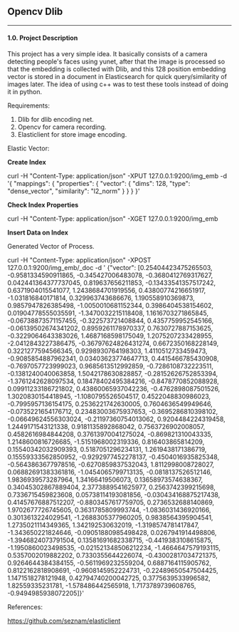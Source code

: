 ## Opencv Dlib

---

#### 1.0. Project Description

This project has a very simple idea. It basically consists of a camera detecting people's faces using yunet, after that the image is processed so that the embedding is collected with Dlib, and this 128 position embedding vector is stored in a document in Elasticsearch for quick query/similarity of images later.
The idea of ​​using c++ was to test these tools instead of doing it in python.

Requirements:

1. Dlib for dlib encoding net.
2. Opencv for camera recording.
3. Elasticlient for store image encoding.

Elastic Vector:

**Create Index**

curl -H "Content-Type: application/json" -XPUT 127.0.0.1:9200/img_emb -d '{
    "mappings": {
        "properties": {
            "vector": {
                "dims": 128,
                "type": "dense_vector",
                "similarity": "l2_norm"
            }
        }
    }
}'

**Check Index Properties**

curl -H "Content-Type: application/json" -XGET 127.0.0.1:9200/img_emb

**Insert Data on Index**

Generated Vector of Process.

curl -H "Content-Type: application/json" -XPOST 127.0.0.1:9200/img_emb/_doc -d '
    {"vector": [0.25404423475265503, -0.9581334590911865, -0.345427006483078, -0.3680412769317627, 0.042441364377737045, 0.819637656211853, -0.13433541357517242, 0.6371904015541077, 1.2438684701919556, 0.43800774216651917, -1.031816840171814, 0.329963743686676, 1.190558910369873, 0.9857947826385498, -1.0050010681152344, 0.3986404538154602, 0.01904778555035591, -1.3470032215118408, 1.1616703271865845, -0.06738873571157455, -0.322573721408844, 0.4357759952545166, -0.06139502674341202, 0.8959261178970337, 0.7630727887153625, -0.3229064643383026, 1.4687168598175049, 1.2075207233428955, -2.0412843227386475, -0.36797624826431274, 0.6672350168228149, 0.3221277594566345, 0.9298930764198303, 1.4110512733459473, -0.9085854887962341, 0.03403623774647713, 0.4415466785430908, -0.7697057723999023, 0.9685613512992859, -0.7286108732223511, -0.1381240040063858, 1.5042178630828857, -0.28152626752853394, -1.3761242628097534, 0.18478402495384216, -0.8478770852088928, 0.09911233186721802, 0.43860065937042236, -0.4762898087501526, 1.3020830154418945, -1.1080795526504517, 0.4522048830986023, -0.7995957136154175, 0.2536221742630005, 0.7604636549949646, -0.0735221654176712, 0.23483003675937653, -0.3695286810398102, -0.06649624556303024, -0.21197360754013062, 0.9204484224319458, 1.2449171543121338, 0.9181135892868042, 0.7563726902008057, 0.4582616984844208, 0.37613970041275024, -0.869821310043335, 1.2148600816726685, -1.5151968002319336, 0.816403865814209, 0.15540342032909393, 0.5187051296234131, 1.2619438171386719, 0.15559333562850952, -0.9292977452278137, -0.4504016935825348, -0.5643863677978516, -0.6270859837532043, 1.8112998008728027, 0.06882691383361816, -1.0454065799713135, -0.0818137526512146, 1.9836939573287964, 1.34166419506073, 0.13658973574638367, 0.34045302867889404, 2.3773889541625977, 0.2563742399215698, 0.7336715459823608, 0.05738114193081856, -0.030434168875217438, 0.41457676887512207, -0.8803457617759705, 0.2736532688140869, 1.9702677726745605, 0.3631785809993744, -1.0836031436920166, 0.3013613224029541, -1.2688305377960205, 0.9838564395904541, 1.2735021114349365, 1.342192530632019, -1.3198574781417847, -1.343650221824646, -0.09051880985498428, 0.0267941914498806, -1.3946824073791504, 0.13581691682338715, -0.4419383108615875, -1.1950860023498535, -0.021521348506212234, -1.4664647579193115, 0.5357002019882202, 0.7330355644226074, -0.43002817034721375, 0.9264644384384155, -0.5611969232559204, 0.6887164115905762, 0.8122162818908691, -0.9608145952224731, -0.22489650547504425, 1.1471518278121948, 0.42794740200042725, 0.3775639533996582, 1.82559335231781, -1.578486442565918, 1.7173789739608765, -0.9494985938072205]}'


References:

https://github.com/seznam/elasticlient